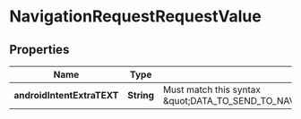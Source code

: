 
# NavigationRequestRequestValue

## Properties
Name | Type | Description | Notes
------------ | ------------- | ------------- | -------------
**androidIntentExtraTEXT** | **String** | Must match this syntax \&quot;DATA_TO_SEND_TO_NAV_SYSTEM\\n\\nhttps://goo.gl/maps/X\&quot; |  [optional]



